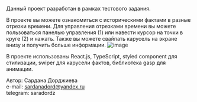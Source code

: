 Данный проект разработан в рамках тестового задания.

В проекте вы можете ознакомиться с историческими фактами в разные отрезки времени.
Для управления отрезками времени вы можете пользоваться панелью управления (1) или навести курсор на точки в круге (2) и нажать.
Также вы можете свайпать карусель на экране внизу и получить больше информации.
![image](https://github.com/user-attachments/assets/9be372b5-a219-4243-85c9-d3f89db8cbae)

В проекте использованы React.js, TypeScript, styled component для стилизации, swiper для карусели фактов, библиотека gasp для анимации.

Автор: Сардана Дорджиева <br>
e-mail: sardanadord@yandex.ru <br>
telegram: saradordz
